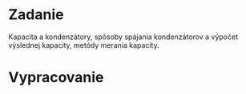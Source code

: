 # Zadanie

Kapacita a kondenzátory, spôsoby spájania kondenzátorov a výpočet výslednej kapacity, metódy merania kapacity.

# Vypracovanie